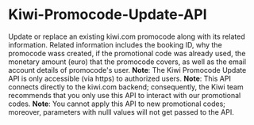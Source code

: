 # Kiwi-Promocode-Update-API

Update or replace an existing kiwi.com promocode along with its related information. Related information includes the booking ID, why the promocode wass created, if the promotional code was already used, the monetary amount (euro) that the promocode covers, as well as the email account details of promocode's user. **Note**: The Kiwi Promocode Update API is only accessible (via https) to authorized users. **Note**: This API connects directly to the kiwi.com backend; consequently, the Kiwi team recommends that you only use this API to interact with our promotional codes. **Note**: You cannot apply this API to new promotional codes; moreover, parameters with nulll values will not get passed to the API.
